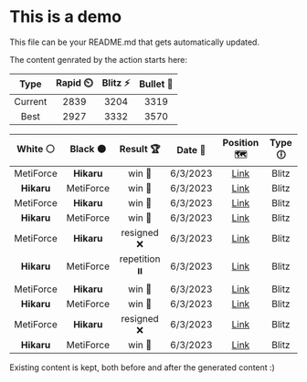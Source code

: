 # This is a demo

This file can be your README.md that gets automatically updated.

The content genrated by the action starts here:

<!--START_SECTION:chessStats-->
<!-- Automatically generated with https://github.com/Balastrong/chess-stats-action -->

| Type | Rapid ⏲️ | Blitz ⚡ | Bullet 🔫 |
|:---:|:---:|:---:|:---:|
| Current | 2839 | 3204 | 3319 |
| Best | 2927 | 3332 | 3570 |

| White ⚪ | Black ⚫ | Result 🏆 | Date 📅 | Position 🗺️ | Type 🕕 |
|:---:|:---:|:---:|:---:|:---:|:---:|
| MetiForce | **Hikaru** | win 🥇 | 6/3/2023 | <a href="http://www.ee.unb.ca/cgi-bin/tervo/fen.pl?select=r5k1/pp4Pp/2p5/3p4/1bPqpnb1/1P3P2/P2N2P1/R2K1QNR w - -">Link</a> | Blitz |
| **Hikaru** | MetiForce | win 🥇 | 6/3/2023 | <a href="http://www.ee.unb.ca/cgi-bin/tervo/fen.pl?select=8/5b1p/1n1k1p2/1BR1pPp1/1P2P3/6PP/8/6K1 b - -">Link</a> | Blitz |
| MetiForce | **Hikaru** | win 🥇 | 6/3/2023 | <a href="http://www.ee.unb.ca/cgi-bin/tervo/fen.pl?select=2k5/1p2B3/p1p1p1p1/K1PbP2p/5prP/8/8/5R2 w - -">Link</a> | Blitz |
| **Hikaru** | MetiForce | win 🥇 | 6/3/2023 | <a href="http://www.ee.unb.ca/cgi-bin/tervo/fen.pl?select=r3k1r1/1ppbqB1p/p1n2b2/4pP1Q/3pN3/3P4/PPPN2PP/R4RK1 b q -">Link</a> | Blitz |
| MetiForce | **Hikaru** | resigned ❌ | 6/3/2023 | <a href="http://www.ee.unb.ca/cgi-bin/tervo/fen.pl?select=7Q/2n5/3p1k2/8/2p5/6P1/7K/1B6 b - -">Link</a> | Blitz |
| **Hikaru** | MetiForce | repetition ⏸️ | 6/3/2023 | <a href="http://www.ee.unb.ca/cgi-bin/tervo/fen.pl?select=3k1r2/8/1p1Q1p2/4pP2/2P1q3/8/2P3PK/8 b - -">Link</a> | Blitz |
| MetiForce | **Hikaru** | win 🥇 | 6/3/2023 | <a href="http://www.ee.unb.ca/cgi-bin/tervo/fen.pl?select=3r3r/4qnk1/1Q1p2p1/pBp1p3/1pP1PpPb/1P1R1P2/PB4K1/3R4 w - -">Link</a> | Blitz |
| **Hikaru** | MetiForce | win 🥇 | 6/3/2023 | <a href="http://www.ee.unb.ca/cgi-bin/tervo/fen.pl?select=8/7k/5N1P/3b2K1/p7/8/1P6/8 b - -">Link</a> | Blitz |
| MetiForce | **Hikaru** | resigned ❌ | 6/3/2023 | <a href="http://www.ee.unb.ca/cgi-bin/tervo/fen.pl?select=r1rR3k/p4pp1/1pq1pn1p/8/1PP5/B1P2Q2/5PPP/R5K1 b - -">Link</a> | Blitz |
| **Hikaru** | MetiForce | win 🥇 | 6/3/2023 | <a href="http://www.ee.unb.ca/cgi-bin/tervo/fen.pl?select=6k1/4R3/4b1K1/8/8/8/8/8 b - -">Link</a> | Blitz |

<!--END_SECTION:chessStats-->

Existing content is kept, both before and after the generated content :)
